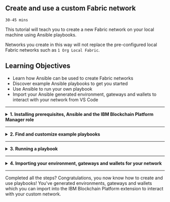 ## **Create and use a custom Fabric network**
`30-45 mins`

This tutorial will teach you to create a new Fabric network on your local machine using Ansible playbooks.

Networks you create in this way will not replace the pre-configured local Fabric networks such as `1 Org Local Fabric`.

## Learning Objectives

* Learn how Ansible can be used to create Fabric networks
* Discover example Ansible playbooks to get you started
* Use Ansible to run your own playbook
* Import your Ansible generated environment, gateways and wallets to interact with your network from VS Code

---
<details>
<summary><b>1. Installing prerequisites, Ansible and the IBM Blockchain Platform Manager role</b></summary>

The IBM Blockchain platform extension does not run Ansible playbooks itself, so you’ll need to install some external pre-requisites to run a playbook before you can import the custom network.

1. Install [Python 3.7+](https://www.python.org/downloads/)
>Note: This is required when installing Ansible using some methods, as well the IBM Blockchain Platform Manager role.

2. Install [Ansible 2.8+](https://docs.ansible.com/ansible/latest/installation_guide/intro_installation.html#installing-ansible)
3. Install the [Ansible VS Code extension](https://marketplace.visualstudio.com/items?itemName=vscoss.vscode-ansible
)
4. Install the [role requirements](https://github.com/IBM-Blockchain/ansible-role-blockchain-platform-manager#requirements)
 > Note: you’ll already have the Python and Ansible requirements if you followed the steps above, but make sure you install the rest!
5. Install the IBM Blockchain Platform Manager Ansible role by running the following command in your terminal:
    > `ansible-galaxy install ibm.blockchain_platform_manager`

You should see output such as:

```
admin@admins-mbp one-org-network % ansible-galaxy install ibm.blockchain_platform_manager

- downloading role 'blockchain_platform_manager', owned by ibm

- downloading role from https://github.com/IBM-Blockchain/ansible-role-blockchain-platform-manager/archive/0.0.16.tar.gz

- extracting ibm.blockchain_platform_manager to /Users/admin/.ansible/roles/ibm.blockchain_platform_manager

- ibm.blockchain_platform_manager (0.0.16) was installed successfully
```

> Note: More information on the IBM Blockchain Platform Manager role can be found here - [https://galaxy.ansible.com/ibm/blockchain_platform_manager](https://galaxy.ansible.com/ibm/blockchain_platform_manager)


<b>Everthing has been installed, the hard part is over!</b>


</details>

---

<details>
<summary><b>2. Find and customize example playbooks</b></summary>

Two example playbooks can be found here - [https://github.com/IBM-Blockchain/ansible-examples](https://github.com/IBM-Blockchain/ansible-examples).

**We recommend using Git to clone this samples repo locally!**

They include a 1 organisation and 2 organisation Ansible playbook. 

Ansible playbooks can deployed to different types of infrastructure including:
- Locally using Docker (default)
- IBM Blockchain Platform on IBM Cloud
- IBM Blockchain Platform software

For more information on how they can be customized, please check their READMEs.


</details>

---

<details>
<summary><b>3. Running a playbook</b></summary>

Assuming you've have cloned the [ansible-examples](https://github.com/IBM-Blockchain/ansible-examples), you can run the following steps.

If you have created your own Ansible playbook, you can follow similar steps - changing paths and names where necessary.

1. Open the `playbook.yml` file in VS Code
> This can be found in `ansible-examples/one-org-network`
2. In the file Explorer, right-click on the `playbook.yml` and select `Run Ansible Playbook in Local Ansible`
3. This will take a few minutes and should create some Docker containers, assuming you haven't changed the infrastructure target. These Docker containers can be displayed by running `docker ps` from your terminal.

> Alternatively, you can run the `Run Ansible Playbook in Local Ansible` command from the Command Palette.

The playbook can also be ran from a terminal within the `one-org-network` directory, using the command:
> `ansible-playbook playbook.yml`


You can also teardown your Ansible generated Fabric network and remove all associated files from a terminal within the `one-org-network` directory, using the command:
>`ansible-playbook --extra-vars state=absent playbook.yml`

</details>

---

<details>
<summary><b>4. Importing your environment, gateways and wallets for your network</b></summary>

Once your Ansible playbook has successfully ran, `nodes`, `gateways` and `wallets` directories should have been created.

These contain all of the files needed to import your network and start interacting with it!

1. Hover over the `Fabric Environments` panel on the left hand side of the screen and select the +.
2. You will then be asked to `Select a method to add an environment`. Choose the `Add an Ansible-created network` option.
3. You will then be prompted to select a directory to import.
> If you have ran the the `one-org-network` playbook, you should select this directory.
4. Give your network a name e.g. `ansibleNetwork`. Whatever you find easy to identify! Then press `Enter` which will import your Ansible network.
5. If your Ansible Fabric network is running, you should see your new environment imported and any gateways and wallets.
> Note: If you don't see any gateways and wallets, it could be because your Fabric network hasn't been started.
>
> Once you have run your Ansible playbook and your network has started, you can refresh the `Fabric Gateways` and `Fabric Wallets` panels to see your gateways and wallets.

6. If your `one-org-network` generated Ansible Fabric network is running, you will see a gateway `ansibleNetwork - Org1 gateway` and wallet `ansibleNetwork > Org1`.
>

</details>

---

Completed all the steps? Congratulations, you now know how to create and use playbooks!
You've generated environments, gateways and wallets which you can import into the IBM Blockchain Platform extension to interact with your custom network.